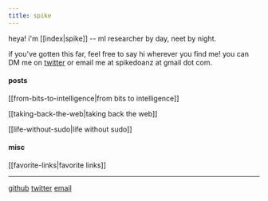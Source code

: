 ```yaml
---
title: spike
---
```



heya! i'm [[index|spike]] -- ml researcher by day, neet by night.

if you've gotten this far, feel free to say hi wherever you find me! you can DM me on [twitter](https://twitter.com/spikedoanz) or email me at spikedoanz at gmail dot com. 



#### posts 

[[from-bits-to-intelligence|from bits to intelligence]]

[[taking-back-the-web|taking back the web]]

[[life-without-sudo|life without sudo]]

#### misc

[[favorite-links|favorite links]]

---
[github](https://github.com/spikedoanz)
[twitter](https://twitter.com/spikedoanz)
[email](mailto:spikedoanz@gmail.com)
